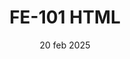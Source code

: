 ---
layout: post
date: 20 feb 2025
title: FE-101 HTML
excerpt: HTML Crio Interview Questions for practise
permalink: crio-interview-questions-fe-103
tags: [crio interview questions, html]
hidden: true
parent-post: crio-interview-questions
---